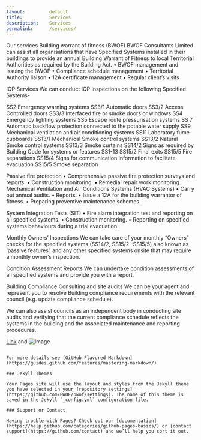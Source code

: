 ```yaml
---
layout:         default
title:          Services
description:    Services
permalink:      /services/
---
```

Our services 
Building warrant of fitness (BWOF)
BWOF Consultants Limited can assist all organisations that have Specified Systems installed in their buildings to provide an annual Building Warrant of Fitness to local Territorial Authorities as required by the Building Act.
•	BWOF management and issuing the BWOF
•	Compliance schedule management
•	Territorial Authority liaison
•	12A certificate management 
•	Regular client’s visits 

IQP Services
We can conduct IQP inspections on the following Specified Systems- 

SS2   	Emergency warning systems 
SS3/1	Automatic doors
SS3/2	Access Controlled doors
SS3/3	Interfaced fire or smoke doors or windows 
SS4	Emergency lighting systems
SS5	Escape route pressurisation systems
SS 7	Automatic backflow protection connected to the potable water supply
SS9	Mechanical ventilation and air conditioning systems
SS11	Laboratory fume cupboards
SS13/1	Mechanical Smoke control systems
SS13/2	Natural Smoke control systems
SS13/3	Smoke curtains
SS14/2	Signs as required by Building Code for systems or features SS1-13
SS15/2	Final exits
SS15/5	Fire separations
SS15/4	Signs for communication information to facilitate evacuation
SS15/5	Smoke separation

Passive fire protection 
•	Comprehensive passive fire protection surveys and reports.
•	Construction monitoring.
•	Remedial repair work monitoring.
 
Mechanical Ventilation and Air Conditions Systems (HVAC Systems)
•	Carry out annual audits.
•	Reports.
•	Issue a 12A for the building warrantor of fitness.
•	Preparing preventive maintenance schemes.
 
System Integration Tests (SIT)
•	Fire alarm integration test and reporting on all specified systems.
•	Construction monitoring.
•	Reporting on specified systems behaviours during a trial evacuation.

Monthly Owners’ Inspections
We can take care of your monthly “Owners” checks for the specified systems (SS14/2, SS15/2 -SS15/5) also known as ‘passive features’, and any other specified systems onsite that may require a monthly owner’s inspection.

Condition Assessment Reports 
We can undertake condition assessments of all specified systems and provide you with a report.

Building Compliance Consulting and site audits 
We can be your agent and represent you to resolve Building compliance requirements with the relevant council (e.g. update compliance schedule).

We can also assist councils as an independent body in conducting site audits and verifying that the current compliance schedule reflects the systems in the building and the associated maintenance and reporting procedures.



[Link](url) and ![Image](src)
```

For more details see [GitHub Flavored Markdown](https://guides.github.com/features/mastering-markdown/).

### Jekyll Themes

Your Pages site will use the layout and styles from the Jekyll theme you have selected in your [repository settings](https://github.com/BWOF/bwof/settings). The name of this theme is saved in the Jekyll `_config.yml` configuration file.

### Support or Contact

Having trouble with Pages? Check out our [documentation](https://help.github.com/categories/github-pages-basics/) or [contact support](https://github.com/contact) and we’ll help you sort it out.

